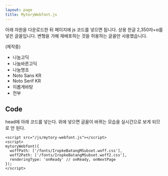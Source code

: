 ```yaml
---
layout: page
title: MytoryWebfont.js
---
```


아래 자원을 다운로드한 뒤 페이지에 js 코드를 넣으면 됩니다. 상용 한글 2,350자+&alpha;를 넣은 글꼴입니다. 변형을 가해 재배포하는 것을 허용하는 글꼴만 사용했습니다.

(제작중)

- 나눔고딕
- 나눔바른고딕
- 나눔명조
- Noto Sans KR
- Noto Serif KR
- 이롭게바탕
- 전부


## Code

head에 아래 코드를 넣는다. </body>위에 넣으면 글꼴이 바뀌는 모습을 실시간으로 보게 되므로 안 된다.

~~~
<script src="/js/mytory-webfont.js"></script>
<script>
mytoryWebfont({
  woffPath: ['/fonts/IropkeBatangMSubset.woff.css'],
  woff2Path: ['/fonts/IropkeBatangMSubset.woff2.css'],
  renderingType: 'onReady' // onReady, onNextPage
});
</script>
~~~
